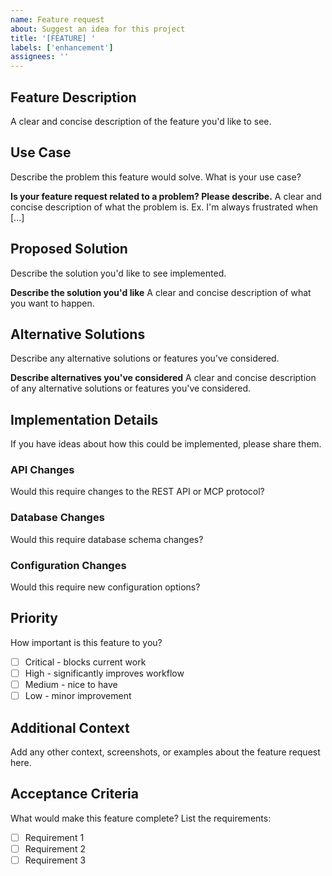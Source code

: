 ```yaml
---
name: Feature request
about: Suggest an idea for this project
title: '[FEATURE] '
labels: ['enhancement']
assignees: ''
---
```


## Feature Description
A clear and concise description of the feature you'd like to see.

## Use Case
Describe the problem this feature would solve. What is your use case?

**Is your feature request related to a problem? Please describe.**
A clear and concise description of what the problem is. Ex. I'm always frustrated when [...]

## Proposed Solution
Describe the solution you'd like to see implemented.

**Describe the solution you'd like**
A clear and concise description of what you want to happen.

## Alternative Solutions
Describe any alternative solutions or features you've considered.

**Describe alternatives you've considered**
A clear and concise description of any alternative solutions or features you've considered.

## Implementation Details
If you have ideas about how this could be implemented, please share them.

### API Changes
Would this require changes to the REST API or MCP protocol?

### Database Changes
Would this require database schema changes?

### Configuration Changes
Would this require new configuration options?

## Priority
How important is this feature to you?
- [ ] Critical - blocks current work
- [ ] High - significantly improves workflow
- [ ] Medium - nice to have
- [ ] Low - minor improvement

## Additional Context
Add any other context, screenshots, or examples about the feature request here.

## Acceptance Criteria
What would make this feature complete? List the requirements:
- [ ] Requirement 1
- [ ] Requirement 2
- [ ] Requirement 3